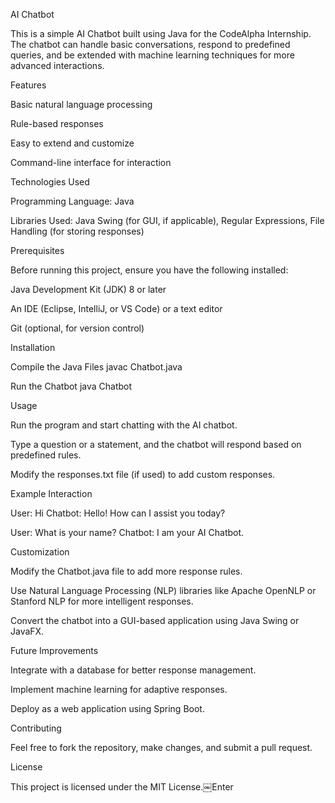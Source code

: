 AI Chatbot

This is a simple AI Chatbot built using Java for the CodeAlpha Internship. The chatbot can handle basic conversations, respond to predefined queries, and be extended with machine learning techniques for more advanced interactions.

Features

Basic natural language processing

Rule-based responses

Easy to extend and customize

Command-line interface for interaction

Technologies Used

Programming Language: Java

Libraries Used: Java Swing (for GUI, if applicable), Regular Expressions, File Handling (for storing responses)

Prerequisites

Before running this project, ensure you have the following installed:

Java Development Kit (JDK) 8 or later

An IDE (Eclipse, IntelliJ, or VS Code) or a text editor

Git (optional, for version control)

Installation


Compile the Java Files
javac Chatbot.java

Run the Chatbot
java Chatbot

Usage

Run the program and start chatting with the AI chatbot.

Type a question or a statement, and the chatbot will respond based on predefined rules.

Modify the responses.txt file (if used) to add custom responses.

Example Interaction

User: Hi
Chatbot: Hello! How can I assist you today?

User: What is your name?
Chatbot: I am your AI Chatbot.

Customization

Modify the Chatbot.java file to add more response rules.

Use Natural Language Processing (NLP) libraries like Apache OpenNLP or Stanford NLP for more intelligent responses.

Convert the chatbot into a GUI-based application using Java Swing or JavaFX.

Future Improvements

Integrate with a database for better response management.

Implement machine learning for adaptive responses.

Deploy as a web application using Spring Boot.

Contributing

Feel free to fork the repository, make changes, and submit a pull request.

License

This project is licensed under the MIT License.￼Enter
